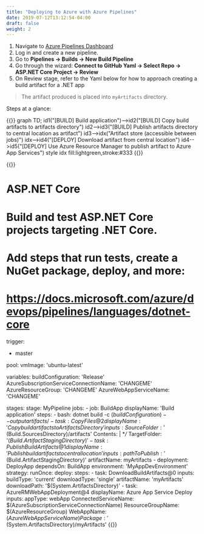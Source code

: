 ```yaml
---
title: "Deploying to Azure with Azure Pipelines"
date: 2019-07-12T13:12:54-04:00
draft: false
weight: 2
---
```


1. Navigate to [Azure Pipelines Dashboard](https://dev.azure.com)
2. Log in and create a new pipeline.
3. Go to **Pipelines -> Builds -> New Build Pipeline**
4. Go through the wizard: **Connect to GitHub Yaml -> Select Repo -> ASP.NET Core Project -> Review**
5. On Review stage, refer to the Yaml below for how to approach creating a
build artifact for a .NET app

> The artifact produced is placed into `myArtifacts` directory.

Steps at a glance:

{{<mermaid>}}
graph TD;
    id1("[BUILD] Build application")-->id2("[BUILD] Copy build artifacts to artifacts directory")
    id2-->id3("[BUILD] Publish artifacts directory to central location as artifact")
    id3-->idx("Artifact store (accessible between jobs)")
    idx-->id4("[DEPLOY] Download artifact from central location")
    id4-->id5("[DEPLOY] Use Azure Resource Manager to publish artifact to Azure App Services")
    style idx fill:lightgreen,stroke:#333
{{</mermaid>}}

{{<highlight yaml>}}
# ASP.NET Core
# Build and test ASP.NET Core projects targeting .NET Core.
# Add steps that run tests, create a NuGet package, deploy, and more:
# https://docs.microsoft.com/azure/devops/pipelines/languages/dotnet-core

trigger:
- master

pool:
  vmImage: 'ubuntu-latest'

variables:
  buildConfiguration: 'Release'
  AzureSubscriptionServiceConnectionName: 'CHANGEME'
  AzureResourceGroup: 'CHANGEME'
  AzureWebAppServiceName: 'CHANGEME'

stages:
  stage: MyPipeline
  jobs:
    - job: BuildApp
      displayName: 'Build application'
      steps:
        - bash: dotnet build -c $(buildConfiguration) --output artifacts/
        - task: CopyFiles@2
          displayName: 'Copy build artifacts to Artifacts Directory'
          inputs:
            SourceFolder: '$(Build.SourcesDirectory)/artifacts'
            Contents: |
              **/*
            TargetFolder: '$(Build.ArtifactStagingDirectory)'
        - task: PublishBuildArtifacts@1
          displayName: 'Publish build artifacts to central location'
          inputs:
            pathToPublish: '$(Build.ArtifactStagingDirectory)'
            artifactName: myArtifacts
    - deployment: DeployApp
      dependsOn: BuildApp
      environment: 'MyAppDevEnvironment'
      strategy:
        runOnce:
          deploy:
            steps:
              - task: DownloadBuildArtifacts@0
                inputs:
                  buildType: 'current'
                  downloadType: 'single'
                  artifactName: 'myArtifacts'
                  downloadPath: '$(System.ArtifactsDirectory)'
              - task: AzureRMWebAppDeployment@4
                displayName: Azure App Service Deploy
                inputs:
                  appType: webApp
                  ConnectedServiceName: $(AzureSubscriptionServiceConnectionName)
                  ResourceGroupName: $(AzureResourceGroup)
                  WebAppName: $(AzureWebAppServiceName)
                  Package: '$(System.ArtifactsDirectory)/myArtifacts'
{{</highlight>}}
